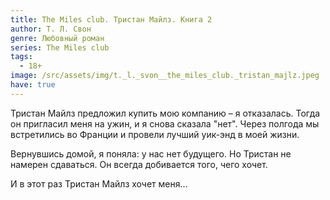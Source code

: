 ```yaml
---
title: The Miles club. Тристан Майлз. Книга 2
author: Т. Л. Свон
genre: Любовный роман
series: The Miles club
tags:
  - 18+
image: /src/assets/img/t._l._svon__the_miles_club._tristan_majlz.jpeg
have: true
---
```

Тристан Майлз предложил купить мою компанию – я отказалась. Тогда он пригласил меня на ужин, и я снова сказала "нет". Через полгода мы встретились во Франции и провели лучший уик-энд в моей жизни.

Вернувшись домой, я поняла: у нас нет будущего. Но Тристан не намерен сдаваться. Он всегда добивается того, чего хочет.

И в этот раз Тристан Майлз хочет меня…
